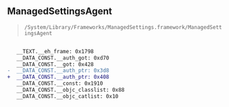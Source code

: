 ## ManagedSettingsAgent

> `/System/Library/Frameworks/ManagedSettings.framework/ManagedSettingsAgent`

```diff

   __TEXT.__eh_frame: 0x1798
   __DATA_CONST.__auth_got: 0xd70
   __DATA_CONST.__got: 0x428
-  __DATA_CONST.__auth_ptr: 0x3d8
+  __DATA_CONST.__auth_ptr: 0x408
   __DATA_CONST.__const: 0x1910
   __DATA_CONST.__objc_classlist: 0x88
   __DATA_CONST.__objc_catlist: 0x10

```
